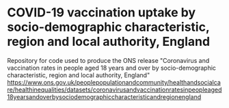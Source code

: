 # COVID-19 vaccination uptake by socio-demographic characteristic, region and local authority, England
Repository for code used to produce the ONS release "Coronavirus and vaccination rates in people aged 18 years and over by socio-demographic characteristic, region and local authority, England"
https://www.ons.gov.uk/peoplepopulationandcommunity/healthandsocialcare/healthinequalities/datasets/coronavirusandvaccinationratesinpeopleaged18yearsandoverbysociodemographiccharacteristicandregionengland